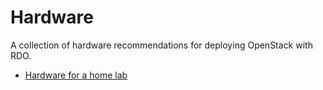 # Hardware

A collection of hardware recommendations for deploying OpenStack with
RDO.

* [Hardware for a home lab](hardware/home-lab)

